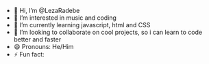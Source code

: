 - 👋 Hi, I’m @LezaRadebe
- 👀 I’m interested in music and coding 
- 🌱 I’m currently learning javascript, html and CSS
- 💞️ I’m looking to collaborate on cool projects, so i can learn to code better and faster
- 😄 Pronouns: He/Him
- ⚡ Fun fact: 

<!---
LezaRadebe/LezaRadebe is a ✨ special ✨ repository because its `README.md` (this file) appears on your GitHub profile.
You can click the Preview link to take a look at your changes.
--->
